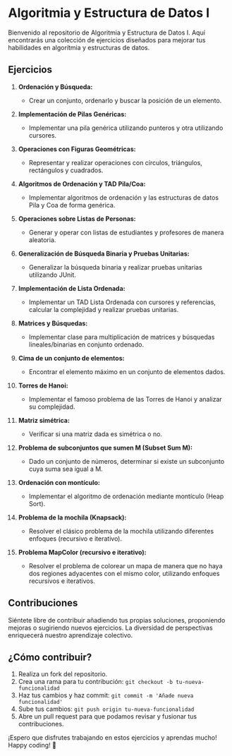 # Algoritmia y Estructura de Datos I

Bienvenido al repositorio de Algoritmia y Estructura de Datos I. Aquí encontrarás una colección de ejercicios diseñados para mejorar tus habilidades en algorítmia y estructuras de datos.

## Ejercicios

1. **Ordenación y Búsqueda:**
   - Crear un conjunto, ordenarlo y buscar la posición de un elemento.

2. **Implementación de Pilas Genéricas:**
   - Implementar una pila genérica utilizando punteros y otra utilizando cursores.

3. **Operaciones con Figuras Geométricas:**
   - Representar y realizar operaciones con círculos, triángulos, rectángulos y cuadrados.

4. **Algoritmos de Ordenación y TAD Pila/Coa:**
   - Implementar algoritmos de ordenación y las estructuras de datos Pila y Coa de forma genérica.

5. **Operaciones sobre Listas de Personas:**
   - Generar y operar con listas de estudiantes y profesores de manera aleatoria.

6. **Generalización de Búsqueda Binaria y Pruebas Unitarias:**
   - Generalizar la búsqueda binaria y realizar pruebas unitarias utilizando JUnit.

7. **Implementación de Lista Ordenada:**
   - Implementar un TAD Lista Ordenada con cursores y referencias, calcular la complejidad y realizar pruebas unitarias.

8. **Matrices y Búsquedas:**
   - Implementar clase para multiplicación de matrices y búsquedas lineales/binarias en conjunto ordenado.
  
9. **Cima de un conjunto de elementos:**
   - Encontrar el elemento máximo en un conjunto de elementos dados.

10. **Torres de Hanoi:**
    - Implementar el famoso problema de las Torres de Hanoi y analizar su complejidad.

11. **Matriz simétrica:**
    - Verificar si una matriz dada es simétrica o no.

12. **Problema de subconjuntos que sumen M (Subset Sum M):**
    - Dado un conjunto de números, determinar si existe un subconjunto cuya suma sea igual a M.

13. **Ordenación con montículo:**
    - Implementar el algoritmo de ordenación mediante montículo (Heap Sort).

14. **Problema de la mochila (Knapsack):**
    - Resolver el clásico problema de la mochila utilizando diferentes enfoques (recursivo e iterativo).

15. **Problema MapColor (recursivo e iterativo):**
    - Resolver el problema de colorear un mapa de manera que no haya dos regiones adyacentes con el mismo color, utilizando enfoques recursivos e iterativos.
     
## Contribuciones

Siéntete libre de contribuir añadiendo tus propias soluciones, proponiendo mejoras o sugiriendo nuevos ejercicios. La diversidad de perspectivas enriquecerá nuestro aprendizaje colectivo.

## ¿Cómo contribuir?

1. Realiza un fork del repositorio.
2. Crea una rama para tu contribución: `git checkout -b tu-nueva-funcionalidad`
3. Haz tus cambios y haz commit: `git commit -m 'Añade nueva funcionalidad'`
4. Sube tus cambios: `git push origin tu-nueva-funcionalidad`
5. Abre un pull request para que podamos revisar y fusionar tus contribuciones.

¡Espero que disfrutes trabajando en estos ejercicios y aprendas mucho! Happy coding! 🚀
